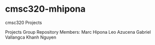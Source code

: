 # cmsc320-mhipona
cmsc320 Projects

Projects Group Repository
Members:
Marc Hipona
Leo Azucena
Gabriel Vallangca
Khanh Nguyen
